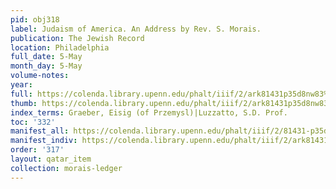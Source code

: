 ```yaml
---
pid: obj318
label: Judaism of America. An Address by Rev. S. Morais.
publication: The Jewish Record
location: Philadelphia
full_date: 5-May
month_day: 5-May
volume-notes:
year:
full: https://colenda.library.upenn.edu/phalt/iiif/2/ark81431p35d8nw83%2FSHA256E-s7762935--56c7da7e4f5c1d9a47b73930db450bfcdf5bdab1515e1d08d9ff6d9c71458132.jpeg/full/3500,/0/default.jpg
thumb: https://colenda.library.upenn.edu/phalt/iiif/2/ark81431p35d8nw83%2FSHA256E-s7762935--56c7da7e4f5c1d9a47b73930db450bfcdf5bdab1515e1d08d9ff6d9c71458132.jpeg/full/!200,200/0/default.jpg
index_terms: Graeber, Eisig (of Przemysl)|Luzzatto, S.D. Prof.
toc: '332'
manifest_all: https://colenda.library.upenn.edu/phalt/iiif/2/81431-p35d8nw83/manifest
manifest_indiv: https://colenda.library.upenn.edu/phalt/iiif/2/ark81431p35d8nw83%2FSHA256E-s7762935--56c7da7e4f5c1d9a47b73930db450bfcdf5bdab1515e1d08d9ff6d9c71458132.jpeg
order: '317'
layout: qatar_item
collection: morais-ledger
---
```

